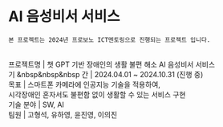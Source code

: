 # AI 음성비서 서비스

`본 프로젝트는 2024년 프로보노 ICT멘토링으로 진행되는 프로젝트 입니다.`<br><br>

프로젝트명 |  챗 GPT 기반 장애인의 생활 불편 해소 AI 음성비서 서비스<br>
기 &nbsp&nbsp&nbsp 간 |  2024.04.01 ~ 2024.10.31  (진행 중)<br>
목표 | 스마트폰 카메라에 인공지능 기술을 적용하여, <br>
  시각장애인 혼자서도 불편함 없이 생활할 수 있는 서비스 구현<br>
기술  분야 |  SW, AI<br>
팀원 | 고형석, 유하영, 윤진영, 이의진<br>







<br><br><br><br><br>
